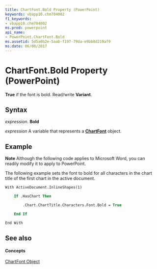 ```yaml
---
title: ChartFont.Bold Property (PowerPoint)
keywords: vbapp10.chm704002
f1_keywords:
- vbapp10.chm704002
ms.prod: powerpoint
api_name:
- PowerPoint.ChartFont.Bold
ms.assetid: 5d5a0b2e-5aab-f197-79da-e9bb8d219af9
ms.date: 06/08/2017
---
```



# ChartFont.Bold Property (PowerPoint)

 **True** if the font is bold. Read/write **Variant**.


## Syntax

 _expression_. **Bold**

 _expression_ A variable that represents a **[ChartFont](chartfont-object-powerpoint.md)** object.


## Example




 **Note**  Although the following code applies to Microsoft Word, you can readily modify it to apply to PowerPoint.

The following example sets the font to bold for all characters in the chart title of the first chart in the active document.




```vb
With ActiveDocument.InlineShapes(1)

    If .HasChart Then

        .Chart.ChartTitle.Characters.Font.Bold = True

    End If

End With
```


## See also


#### Concepts


[ChartFont Object](chartfont-object-powerpoint.md)


